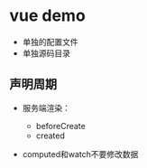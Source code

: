 # vue demo

- 单独的配置文件
- 单独源码目录

## 声明周期

- 服务端渲染：
  - beforeCreate
  - created

- computed和watch不要修改数据